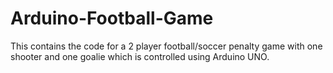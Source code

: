 # Arduino-Football-Game
This contains the code for a 2 player football/soccer penalty game with one shooter and one goalie which is controlled using Arduino UNO.
